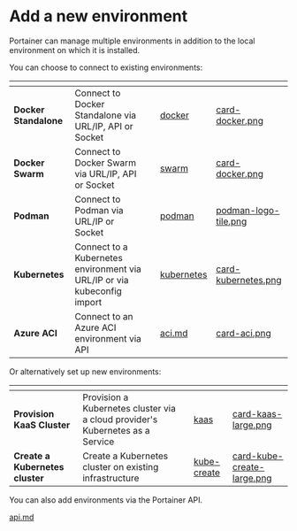 # Add a new environment

Portainer can manage multiple environments in addition to the local environment on which it is installed.&#x20;

You can choose to connect to existing environments:

<table data-view="cards"><thead><tr><th></th><th></th><th></th><th data-hidden data-card-target data-type="content-ref"></th><th data-hidden data-card-cover data-type="files"></th></tr></thead><tbody><tr><td><strong>Docker Standalone</strong></td><td>Connect to Docker Standalone via URL/IP, API or Socket</td><td></td><td><a href="docker/">docker</a></td><td><a href="../..//assets/card-docker.png">card-docker.png</a></td></tr><tr><td><strong>Docker Swarm</strong></td><td>Connect to Docker Swarm via URL/IP, API or Socket</td><td></td><td><a href="swarm/">swarm</a></td><td><a href="../..//assets/card-docker.png">card-docker.png</a></td></tr><tr><td><strong>Podman</strong></td><td>Connect to Podman via URL/IP or Socket</td><td></td><td><a href="podman/">podman</a></td><td><a href="../..//assets/podman-logo-tile.png">podman-logo-tile.png</a></td></tr><tr><td><strong>Kubernetes</strong></td><td>Connect to a Kubernetes environment via URL/IP or via kubeconfig import</td><td></td><td><a href="kubernetes/">kubernetes</a></td><td><a href="../..//assets/card-kubernetes.png">card-kubernetes.png</a></td></tr><tr><td><strong>Azure ACI</strong></td><td>Connect to an Azure ACI environment via API</td><td></td><td><a href="aci.md">aci.md</a></td><td><a href="../..//assets/card-aci.png">card-aci.png</a></td></tr></tbody></table>

Or alternatively set up new environments:

<table data-card-size="large" data-view="cards"><thead><tr><th></th><th></th><th></th><th data-hidden data-card-target data-type="content-ref"></th><th data-hidden data-card-cover data-type="files"></th></tr></thead><tbody><tr><td><strong>Provision KaaS Cluster</strong></td><td>Provision a Kubernetes cluster via a cloud provider's Kubernetes as a Service</td><td></td><td><a href="kaas/">kaas</a></td><td><a href="../..//assets/card-kaas-large.png">card-kaas-large.png</a></td></tr><tr><td><strong>Create a Kubernetes cluster</strong></td><td>Create a Kubernetes cluster on existing infrastructure</td><td></td><td><a href="kube-create/">kube-create</a></td><td><a href="../..//assets/card-kube-create-large.png">card-kube-create-large.png</a></td></tr></tbody></table>

You can also add environments via the Portainer API.


[api.md](api.md)


